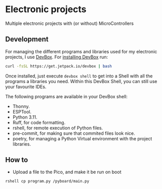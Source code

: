 # Electronic projects

Multiple electronic projects with (or without) MicroControllers

## Development

For managing the different programs and libraries used for my electronic projects, I use [DevBox](https://www.jetpack.io/devbox). For [installing DevBox](https://www.jetpack.io/devbox/docs/quickstart/#install-devbox) run:

```bash
curl -fsSL https://get.jetpack.io/devbox | bash
```

Once installed, just execute `devbox shell` to get into a Shell with all the programs a libraries you need. Within this DevBox Shell, you can still use your favourite IDEs.

The following programs are available in your DevBox shell:

- Thonny.
- ESPTool.
- Python 3.11.
- Ruff, for code formatting.
- rshell, for remote execution of Python files.
- pre-commit, for making sure that commited files look nice.
- poetry, for managing a Python Virtual environment with the project libraries.

## How to

- Upload a file to the Pico, and make it be run on boot

```shell
rshell cp program.py /pyboard/main.py
```
